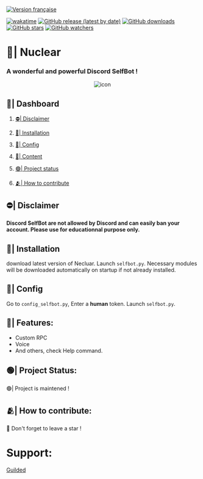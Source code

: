
[![Version française](https://img.shields.io/badge/Lire%20en-Fran%C3%A7ais-blue?style=for-the-badge&logo=appveyor)](https://github.com/Sitois/Nuclear/blob/main/README-fr.md)

[![wakatime](https://wakatime.com/badge/user/018af69f-9d50-4699-932d-026a9efb0401.svg)](https://wakatime.com/@018af69f-9d50-4699-932d-026a9efb0401)
[![GitHub release (latest by date)](https://img.shields.io/github/v/release/Sitois/Nuclear.svg)](https://github.com/Sitois/Nuclear/releases)
[![GitHub downloads](https://img.shields.io/github/downloads/Sitois/Nuclear/total.svg)](https://github.com/Sitois/Nuclear/releases)
[![GitHub stars](https://img.shields.io/github/stars/Sitois/Nuclear.svg)](https://github.com/Sitois/Nuclear/stargazers)
[![GitHub watchers](https://img.shields.io/github/watchers/Sitois/Nuclear.svg)](https://github.com/Sitois/Nuclear/watchers)
# 🌌| Nuclear
### A wonderful and powerful Discord SelfBot !
<div align="center">
  <img src="https://media.discordapp.net/attachments/1135264530188992562/1198281648437993553/CIjvBOJ.png?ex=65be55bf&is=65abe0bf&hm=40a3c63ca07dfac28726eadae220a07412551a69deea021b73c24ae00933782e&=&format=webp&quality=lossless" alt="icon" width="" height="">
</div>

## 📒| Dashboard

1. [⛔| Disclaimer](#⛔-disclaimer)

2. [💾| Installation](#💾-installation)

3. [🔧| Config](#🔧-config)

4. [🌟| Content](#🌟-content)

5. [🟢| Project status](#🟢-project-status)

6. [🫂| How to contribute](#🫂-how-to-contribute)

## ⛔| Disclaimer
**Discord SelfBot are not allowed by Discord and can easily ban your account. Please use for educationnal purpose only.**


## 💾| Installation
download latest version of Necluar.
Launch ```selfbot.py```. Necessary modules will be downloaded automatically on startup if not already installed.

## 🔧| Config
Go to ```config_selfbot.py```, Enter a __human__ token. Launch ```selfbot.py```.

## 🌟| Features:
* Custom RPC
* Voice
* And others, check Help command.

## 🟢| Project Status:
🟢| Project is maintened !


## 🫂| How to contribute:
🌟 Don't forget to leave a star !

# Support:
[Guilded](https://www.guilded.gg/i/kKlAODLp?cid=a564bba2-9d24-4ae6-9861-d4921b9b72fa&intent=chat)